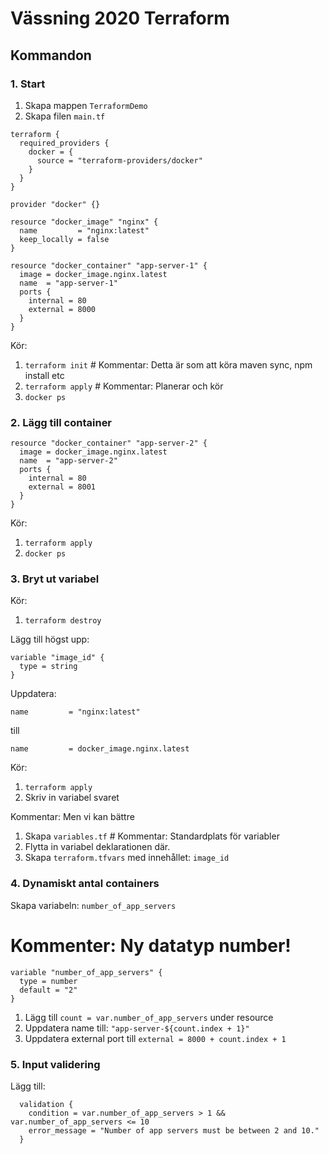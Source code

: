# Vässning 2020 Terraform

## Kommandon

### 1. Start
1. Skapa mappen `TerraformDemo`
2. Skapa filen `main.tf`

```
terraform {
  required_providers {
    docker = {
      source = "terraform-providers/docker"
    }
  }
}

provider "docker" {}

resource "docker_image" "nginx" {
  name         = "nginx:latest"
  keep_locally = false
}

resource "docker_container" "app-server-1" {
  image = docker_image.nginx.latest
  name  = "app-server-1"
  ports {
    internal = 80
    external = 8000
  }
}
```
Kör:

1. `terraform init` # Kommentar: Detta är som att köra maven sync, npm install etc 
2. `terraform apply` # Kommentar: Planerar och kör
3. `docker ps`

### 2. Lägg till container  


```
resource "docker_container" "app-server-2" {
  image = docker_image.nginx.latest
  name  = "app-server-2"
  ports {
    internal = 80
    external = 8001
  }
}
```

Kör:

1. `terraform apply`
2. `docker ps`

### 3. Bryt ut variabel

Kör:

1. `terraform destroy`

Lägg till högst upp:

```
variable "image_id" {
  type = string
}
```

Uppdatera:

`name         = "nginx:latest"`

till

`name         = docker_image.nginx.latest`

Kör:

1. `terraform apply`
2. Skriv in variabel svaret
   
Kommentar: Men vi kan bättre

1. Skapa `variables.tf` # Kommentar: Standardplats för variabler 
2. Flytta in variabel deklarationen där.
3. Skapa `terraform.tfvars` med innehållet: `image_id`

### 4. Dynamiskt antal containers

Skapa variabeln: `number_of_app_servers`

# Kommenter: Ny datatyp number!
 
```
variable "number_of_app_servers" {
  type = number
  default = "2"
}
```

1. Lägg till `count = var.number_of_app_servers` under resource
2. Uppdatera name till: `"app-server-${count.index + 1}"`
3. Uppdatera external port till `external = 8000 + count.index + 1`

### 5. Input validering

Lägg till:

```
  validation {
    condition = var.number_of_app_servers > 1 && var.number_of_app_servers <= 10
    error_message = "Number of app servers must be between 2 and 10."
  }
```